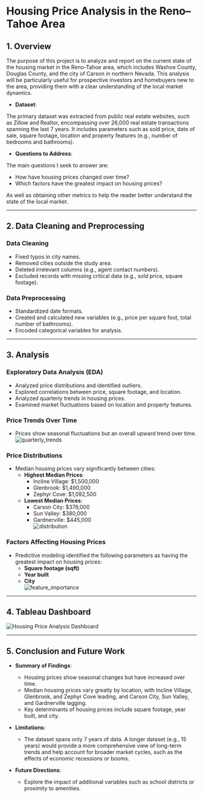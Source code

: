 # Housing Price Analysis in the Reno–Tahoe Area

## 1. Overview
The purpose of this project is to analyze and report on the current state of the housing market in the Reno-Tahoe area, which includes Washoe County, Douglas County, and the city of Carson in northern Nevada. This analysis will be particularly useful for prospective investors and homebuyers new to the area, providing them with a clear understanding of the local market dynamics.

- **Dataset**:

The primary dataset was extracted from public real estate websites, such as Zillow and Realtor, encompassing over 26,000 real estate transactions spanning the last 7 years. It includes parameters such as sold price, date of sale, square footage, location and property features (e.g., number of bedrooms and bathrooms). 

- **Questions to Address**:
 
The main questions I seek to answer are:

* How have housing prices changed over time?
* Which factors have the greatest impact on housing prices?

As well as obtaining other metrics to help the reader better understand the state of the local market. 

---

## 2. Data Cleaning and Preprocessing

### Data Cleaning
- Fixed typos in city names.
- Removed cities outside the study area. 
- Deleted irrelevant columns (e.g., agent contact numbers).
- Excluded records with missing critical data (e.g., sold price, square footage).

### Data Preprocessing
- Standardized date formats.
- Created and calculated new variables (e.g., price per square foot, total number of bathrooms).
- Encoded categorical variables for analysis.

---

## 3. Analysis

### Exploratory Data Analysis (EDA)
- Analyzed price distributions and identified outliers.
- Explored correlations between price, square footage, and location.
- Analyzed quarterly trends in housing prices.
- Examined market fluctuations based on location and property features.

### Price Trends Over Time
- Prices show seasonal fluctuations but an overall upward trend over time.  
![quarterly_trends](https://github.com/user-attachments/assets/83feb46c-0bd2-4d51-8dc2-fabd3b93f6c1)

### Price Distributions
- Median housing prices vary significantly between cities:  
  - **Highest Median Prices**:  
    - Incline Village: $1,500,000  
    - Glenbrook: $1,490,000  
    - Zephyr Cove: $1,092,500  
  - **Lowest Median Prices**:  
    - Carson City: $376,000  
    - Sun Valley: $380,000  
    - Gardnerville: $445,000  
![distribution](https://github.com/user-attachments/assets/fcbddcb8-618b-4cc2-af4a-24729128fc7e)


### Factors Affecting Housing Prices
- Predictive modeling identified the following parameters as having the greatest impact on housing prices:  
  - **Square footage (sqft)**  
  - **Year built**  
  - **City**  
![feature_importance](https://github.com/user-attachments/assets/7f40b80a-5812-478b-b9f8-f24ab8737f85)

---

## 4. Tableau Dashboard
![Housing Price Analysis Dashboard](https://github.com/user-attachments/assets/19fefe97-6f01-42ce-9329-76a77a9bcbef)

---

## 5. Conclusion and Future Work
- **Summary of Findings**:  
  - Housing prices show seasonal changes but have increased over time.  
  - Median housing prices vary greatly by location, with Incline Village, Glenbrook, and Zephyr Cove leading, and Carson City, Sun Valley, and Gardnerville lagging.  
  - Key determinants of housing prices include square footage, year built, and city.

- **Limitations**:  
  - The dataset spans only 7 years of data. A longer dataset (e.g., 15 years) would provide a more comprehensive view of long-term trends and help account for broader market cycles, such as the effects of economic recessions or booms.

- **Future Directions**:  
  - Explore the impact of additional variables such as school districts or proximity to amenities.  
